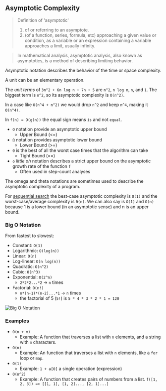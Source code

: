 ## Asymptotic Complexity

> Definition of 'asymptotic'
> 1. of or referring to an asymptote.
> 2. (of a function, series, formula, etc) approaching a given value or condition,
> as a variable or an expression containing a variable approaches a limit, usually infinity.

> In mathematical analysis, asymptotic analysis, also known as asymptotics, is a method of describing limiting behavior.

Asymptotic notation describes the behavior of the time or space complexity.

A unit can be an elementary operation.

The *unit terms* of `3n^2 + 6n log n + 7n + 5` are `n^2`, `n log n`, `n`, and `1`. The biggest term is `n^2`,
so its asymptotic complexity is `O(n^2)`.

In a case like `O(n^4 + n^2)` we would drop `n^2` and keep `n^4`, making it `O(n^4)`.

In `f(n) = O(g(n))` the equal sign means `is` and not `equal`.

* `O` notation provide an asymptotic upper bound
  * Upper Bound (<=)
* `Ω` notation provides asymptotic lower bound
  * Lower Bound (>=)
* `Θ` is the best of all the worst case times that the algorithm can take
  * Tight Bound (==)
* `o` *little oh* notation describes a strict upper bound on the asymptotic growth rate of the function `f`
  * Often used in step-count analyses

The omega and theta notations are sometimes used to describe the asymptotic complexity of a program.

For [sequential search](./src/tests/algos/seqSearch.test.ts) the best-case asymptotic complexity is `Θ(1)`
and the worst-case/average complexity is `Θ(n)`. We can also say is `Ω(1)` and `O(n)` because 1 is a lower bound (in an asymptotic sense)
and n is an upper bound.

### Big O Notation

From fastest to slowest:

* Constant: `O(1)`
* Logarithmic: `O(log(n))`
* Linear: `O(n)`
* Log-linear: `O(n log(n))`
* Quadratic: `O(n^2)`
* Cubic: `O(n^3)`
* Exponential: `O(2^n)`
  * `2*2*2...*2` -> `n` times
* Factorial: `O(n!)`
  * `n*(n-1)*(n-2)...*1` -> `n` times
  * the factorial of 5 (`5!`) is `5 * 4 * 3 * 2 * 1 = 120`

![Big O Notation](https://upload.wikimedia.org/wikipedia/commons/thumb/7/7e/Comparison_computational_complexity.svg/1280px-Comparison_computational_complexity.svg.png)

### Examples

* `O(n + m)`
  * Example: A function that traverses a list with `n` elements, and a string with `m` characters.
* `O(n)`
  * Example: An function that traverses a list with `n` elements, like a `for` loop or `map`.
* `O(1)`
  * Example: `1 + a[0]` a single operation (expression)
* `O(n^2)`
  * Example: A function that creates pairs of numbers from a list. `f([1, 2, 3]) => [[1, 1], [1, 2]..., [2, 1]...]`
